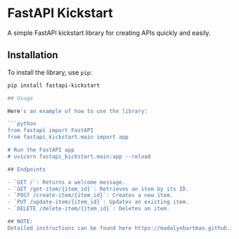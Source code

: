 # FastAPI Kickstart

A simple FastAPI kickstart library for creating APIs quickly and easily.

## Installation

To install the library, use `pip`:

```sh
pip install fastapi-kickstart

## Usage

Here's an example of how to use the library:

```python
from fastapi import FastAPI
from fastapi_kickstart.main import app

# Run the FastAPI app
# uvicorn fastapi_kickstart.main:app --reload

## Endpoints

- `GET /`: Returns a welcome message.
- `GET /get-item/{item_id}`: Retrieves an item by its ID.
- `POST /create-item/{item_id}`: Creates a new item.
- `PUT /update-item/{item_id}`: Updates an existing item.
- `DELETE /delete-item/{item_id}`: Deletes an item.

## NOTE: 
Detailed instructions can be found here https://madalynbartman.github.io/sunday-summary/2024/12/15/FastAPI.html